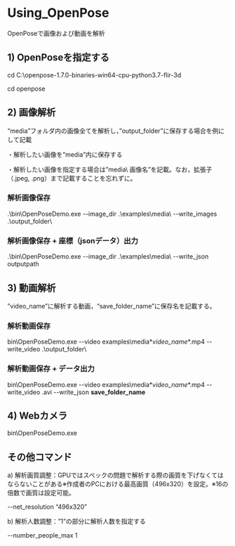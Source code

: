 # Using_OpenPose
OpenPoseで画像および動画を解析

## 1) OpenPoseを指定する
cd C:\openpose-1.7.0-binaries-win64-cpu-python3.7-flir-3d

cd openpose

## 2) 画像解析
“media”フォルダ内の画像全てを解析し，”output_folder”に保存する場合を例にして記載

・解析したい画像を”media”内に保存する

・解析したい画像を指定する場合は”media\ 画像名”を記載。なお，拡張子（.jpeg, .png）まで記載することを忘れずに。

### 解析画像保存
.\bin\OpenPoseDemo.exe --image_dir .\examples\media\ --write_images .\output_folder\

### 解析画像保存 + 座標（jsonデータ）出力
.\bin\OpenPoseDemo.exe --image_dir .\examples\media\ --write_json outputpath

## 3) 動画解析
”video_name”に解析する動画，“save_folder_name”に保存名を記載する。
### 解析動画保存
bin\OpenPoseDemo.exe --video examples\media\**video_name**.mp4 --write_video .\output_folder\

### 解析動画保存 + データ出力
bin\OpenPoseDemo.exe --video examples\media\**video_name**.mp4 --write_video .avi --write_json **save_folder_name**

## 4) Webカメラ
bin\OpenPoseDemo.exe

## その他コマンド
a) 解析画質調整：GPUではスペックの問題で解析する際の画質を下げなくてはならないことがある※作成者のPCにおける最高画質（496x320）を設定。※16の倍数で画質は設定可能。

--net_resolution “496x320”

b) 解析人数調整：”1”の部分に解析人数を指定する

--number_people_max 1
